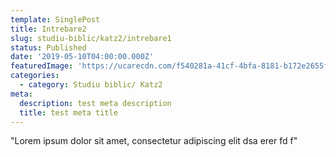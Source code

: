 ```yaml
---
template: SinglePost
title: Intrebare2
slug: studiu-biblic/katz2/intrebare1
status: Published
date: '2019-05-10T04:00:00.000Z'
featuredImage: 'https://ucarecdn.com/f540281a-41cf-4bfa-8181-b172e2655fba/-/crop/1632x1777/0,672/-/preview/-/progressive/yes/-/format/auto/-/resize/100x/'
categories:
  - category: Studiu biblic/ Katz2
meta:
  description: test meta description
  title: test meta title
---
```


"Lorem ipsum dolor sit amet, consectetur adipiscing elit dsa erer fd f"
